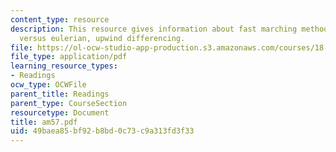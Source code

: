 ```yaml
---
content_type: resource
description: This resource gives information about fast marching method, lagrangian
  versus eulerian, upwind differencing.
file: https://ol-ocw-studio-app-production.s3.amazonaws.com/courses/18-086-mathematical-methods-for-engineers-ii-spring-2006/49baea85bf92b8bd0c73c9a313fd3f33_am57.pdf
file_type: application/pdf
learning_resource_types:
- Readings
ocw_type: OCWFile
parent_title: Readings
parent_type: CourseSection
resourcetype: Document
title: am57.pdf
uid: 49baea85-bf92-b8bd-0c73-c9a313fd3f33
---
```

